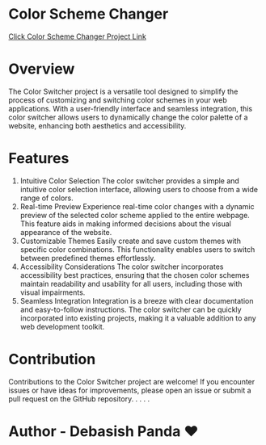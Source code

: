 # Color Scheme Changer
[Click Color Scheme Changer Project Link](https://debash1sh-panda.github.io/ColorSchemeChanger/)

# Overview
The Color Switcher project is a versatile tool designed to simplify the process of customizing and switching color schemes in your web applications.
With a user-friendly interface and seamless integration, this color switcher allows users to dynamically change the color palette of a website, enhancing both aesthetics and accessibility.

# Features
1. Intuitive Color Selection
The color switcher provides a simple and intuitive color selection interface, allowing users to choose from a wide range of colors.
2. Real-time Preview
Experience real-time color changes with a dynamic preview of the selected color scheme applied to the entire webpage. This feature aids in making informed decisions about the visual appearance of the website.
3. Customizable Themes
Easily create and save custom themes with specific color combinations. This functionality enables users to switch between predefined themes effortlessly.
4. Accessibility Considerations
The color switcher incorporates accessibility best practices, ensuring that the chosen color schemes maintain readability and usability for all users, including those with visual impairments.
5. Seamless Integration
Integration is a breeze with clear documentation and easy-to-follow instructions. The color switcher can be quickly incorporated into existing projects, making it a valuable addition to any web development toolkit.

# Contribution
Contributions to the Color Switcher project are welcome! If you encounter issues or have ideas for improvements, please open an issue or submit a pull request on the GitHub repository.
.
.
.
.
# Author - Debasish Panda ❤
